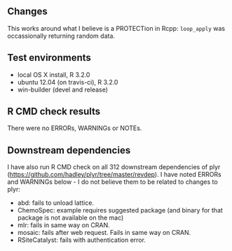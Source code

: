 ## Changes

This works around what I believe is a PROTECTion in Rcpp: `loop_apply` was occassionally returning random data.

## Test environments

* local OS X install, R 3.2.0
* ubuntu 12.04 (on travis-ci), R 3.2.0
* win-builder (devel and release)

## R CMD check results

There were no ERRORs, WARNINGs or NOTEs. 

## Downstream dependencies
I have also run R CMD check on all 312 downstream dependencies of plyr 
(https://github.com/hadley/plyr/tree/master/revdep). I have noted ERRORs and 
WARNINGs below - I do not believe them to be related to changes to plyr:

* abd: fails to unload lattice.
* ChemoSpec: example requires suggested package (and binary for that package is 
  not available on the mac)
* mlr: fails in same way on CRAN.
* mosaic: fails after web request. Fails in same way on CRAN.
* RSiteCatalyst: fails with authentication error.
